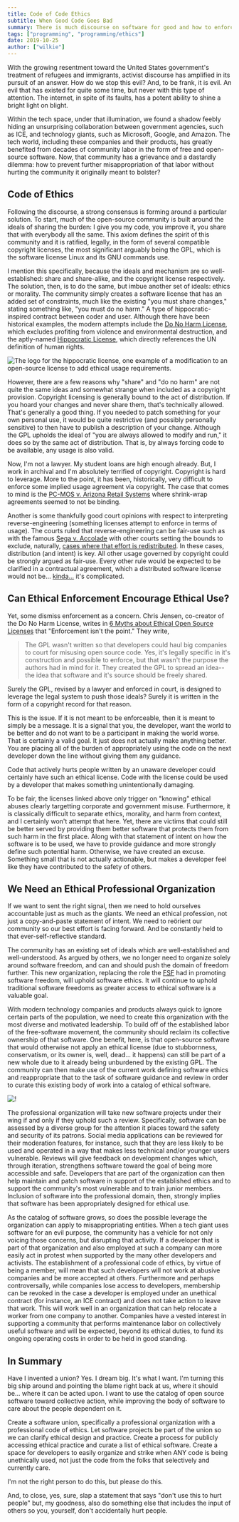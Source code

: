 ```yaml
---
title: Code of Code Ethics
subtitle: When Good Code Goes Bad
summary: There is much discourse on software for good and how to enforce the ethical consumption of open code. We need a diverse professional ethics organization. We need it desparately. We need it more than a feel-good do-good-license.
tags: ["programming", "programming/ethics"]
date: 2019-10-25
author: ["wilkie"]
---
```


With the growing resentment toward the United States government's treatment of refugees and immigrants, activist discourse has amplified in its pursuit of an answer.
How do we stop this evil?
And, to be frank, it is evil. An evil that has existed for quite some time, but never with this type of attention.
The internet, in spite of its faults, has a potent ability to shine a bright light on blight.

Within the tech space, under that illumination, we found a shadow feebly hiding an unsurprising collaboration between government agencies, such as ICE, and technology giants, such as Microsoft, Google, and Amazon.
The tech world, including these companies and their products, has greatly benefited from decades of community labor in the form of free and open-source software.
Now, that community has a grievance and a dastardly dilemma: how to prevent further misappropriation of that labor without hurting the community it originally meant to bolster?

## Code of Ethics

Following the discourse, a strong consensus is forming around a particular solution.
To start, much of the open-source community is built around the ideals of sharing the burden: I give you my code, you improve it, you share that with everybody all the same.
This axiom defines the spirit of this community and it is ratified, legally, in the form of several compatible copyright licenses, the most significant arguably being the GPL, which is the software license Linux and its GNU commands use.

I mention this specifically, because the ideals and mechanism are so well-established: share and share-alike, and the copyright license respectively.
The  solution, then, is to do the same, but imbue another set of ideals: ethics or morality.
The community simply creates a software license that has an added set of constraints, much like the existing "you must share changes," stating something like, "you must do no harm."
A type of hippocratic-inspired contract between coder and user.
Although there have been historical examples, the modern attempts include the [Do No Harm License](https://github.com/raisely/NoHarm), which excludes profiting from violence and environmental destruction, and the aptly-named [Hippocratic License](https://firstdonoharm.dev/), which directly references the UN definition of human rights.

![The logo for the hippocratic license, one example of a modification to an open-source license to add ethical usage requirements.](hippocratic.png)

However, there are a few reasons why "share" and "do no harm" are not quite the same ideas and somewhat strange when included as a copyright provision.
Copyright licensing is generally bound to the act of distribution.
If you hoard your changes and never share them, that's technically allowed.
That's generally a good thing. If you needed to patch something for your own personal use, it would be quite restrictive (and possibly personally sensitive) to then have to publish a description of your change.
Although the GPL upholds the ideal of "you are always allowed to modify and run," it does so by the same act of distribution. That is, by always forcing code to be available, any usage is also valid.

Now, I'm not a lawyer. My student loans are high enough already. But, I work in archival and I'm absolutely terrified of copyright.
Copyright is hard to leverage.
More to the point, it has been, historically, very difficult to enforce some implied usage agreement via copyright.
The case that comes to mind is the [PC-MOS v. Arizona Retail Systems](https://cyber.harvard.edu/property00/alternatives/arizona.html) where shrink-wrap agreements seemed to not be binding.

Another is some thankfully good court opinions with respect to interpreting reverse-engineering (something licenses attempt to enforce in terms of usage).
The courts ruled that reverse-engineering can be fair-use such as with the famous [Sega v. Accolade](https://www.copyright.gov/fair-use/summaries/segaenters-accolade-9thcir1992.pdf) with other courts setting the bounds to exclude, naturally, [cases where that effort is redistributed](https://www.hklaw.com/en/insights/publications/2018/01/reverse-engineering-source-code-of-software-is-not).
In these cases, distribution (and intent) is key. All other usage governed by copyright could be strongly argued as fair-use.
Every other rule would be expected to be clarified in a contractual agreement, which a distributed software license would not be... [kinda...](https://www.theregister.co.uk/2017/05/13/gnu_gpl_enforceable_contract/) it's complicated.

## Can Ethical Enforcement Encourage Ethical Use?

Yet, some dismiss enforcement as a concern.
Chris Jensen, co-creator of the Do No Harm License, writes in [6 Myths about Ethical Open Source Licenses](https://hackernoon.com/6-myths-about-ethical-open-source-licenses-3bfbd042b1dc) that "Enforcement isn't the point." They write, 

> The GPL wasn't written so that developers could haul big companies to court for misusing open source code. Yes, it's legally specific in it's construction and possible to enforce, but that wasn't the purpose the authors had in mind for it. They created the GPL to spread an idea-- the idea that software and it's source should be freely shared.

Surely the GPL, revised by a lawyer and enforced in court, is designed to leverage the legal system to push those ideals?
Surely it is written in the form of a copyright record for that reason.

This is the issue.
If it is not meant to be enforceable, then it is meant to simply be a message.
It is a signal that you, the developer, want the world to be better and do not want to be a participant in making the world worse.
That is certainly a valid goal.
It just does not actually make anything better.
You are placing all of the burden of appropriately using the code on the next developer down the line without giving them any guidance.

Code that actively hurts people written by an unaware developer could certainly have such an ethical license.
Code with the license could be used by a developer that makes something unintentionally damaging.

To be fair, the licenses linked above only trigger on "knowing" ethical abuses clearly targetting corporate and government misuse.
Furthermore, it is classically difficult to separate ethics, morality, and harm from context, and I certainly won't attempt that here.
Yet, there are victims that could still be better served by providing them better software that protects them from such harm in the first place.
Along with that statement of intent on how the software is to be used, we have to provide guidance and more strongly define such potential harm.
Otherwise, we have created an excuse. Something small that is not actually actionable, but makes a developer feel like they have contributed to the safety of others.

## We Need an Ethical Professional Organization

If we want to sent the right signal, then we need to hold ourselves accountable just as much as the giants.
We need an ethical profession, not just a copy-and-paste statement of intent.
We need to reörient our community so our best effort is facing forward.
And be constantly held to that ever-self-reflective standard.

The community has an existing set of ideals which are well-established and well-understood.
As argued by others, we no longer need to organize solely around software freedom, and can and should push the domain of freedom further.
This new organization, replacing the role the [FSF](https://www.fsf.org) had in promoting software freedom, will uphold software ethics.
It will continue to uphold traditional software freedoms as greater access to ethical software is a valuable goal.

With modern technology companies and products always quick to ignore certain parts of the population, we need to create this organization with the most diverse and motivated leadership.
To build off of the established labor of the free-software movement, the community should reclaim its collective ownership of that software.
One benefit, here, is that open-source software that would otherwise not apply an ethical license (due to stubbornness, conservatism, or its owner is, well, dead... it happens) can still be part of a new whole due to it already being unburdened by the existing GPL.
The community can then make use of the current work defining software ethics and reappropriate that to the task of software guidance and review in order to curate this existing body of work into a catalog of ethical software.

![!](fsf-future.svg)

The professional organization will take new software projects under their wing if and only if they uphold such a review.
Specifically, software can be assessed by a diverse group for the attention it places toward the safety and security of its patrons.
Social media applications can be reviewed for their moderation features, for instance, such that they are less likely to be used and operated in a way that makes less technical and/or younger users vulnerable.
Reviews will give feedback on development changes which, through iteration, strengthens software toward the goal of being more accessible and safe.
Developers that are part of the organization can then help maintain and patch software in support of the established ethics and to support the community's most vulnerable and to train junior members.
Inclusion of software into the professional domain, then, strongly implies that software has been appropriately designed for ethical use.

As the catalog of software grows, so does the possible leverage the organization can apply to misappropriating entities.
When a tech giant uses software for an evil purpose, the community has a vehicle for not only voicing those concerns, but disrupting that activity.
If a developer that is part of that organization and also employed at such a company can more easily act in protest when supported by the many other developers and activists.
The establishment of a professional code of ethics, by virtue of being a member, will mean that such developers will not work at abusive companies and be more accepted at others.
Furthermore and perhaps controversally, while companies lose access to developers, membership can be revoked in the case a developer is employed under an unethical contract (for instance, an ICE contract) and does not take action to leave that work.
This will work well in an organization that can help relocate a worker from one company to another.
Companies have a vested interest in supporting a community that performs maintenance labor on collectively useful software and will be expected, beyond its ethical duties, to fund its ongoing operating costs in order to be held in good standing.


## In Summary

Have I invented a union?
Yes.
I dream big. It's what I want.
I'm turning this big ship around and pointing the blame right back at us, where it should be... where it can be acted upon.
I want to use the catalog of open source software toward collective action, while improving the body of software to care about the people dependent on it.

Create a software union, specifically a professional organization with a professional code of ethics. Let software projects be part of the union so we can clarify ethical design and practice. Create a process for publicly accessing ethical practice and curate a list of ethical software.
Create a space for developers to easily organize and strike when ANY code is being unethically used, not just the code from the folks that selectively and currently care.

I'm not the right person to do this, but please do this.

And, to close, yes, sure, slap a statement that says "don't use this to hurt people" but, my goodness, also do something else that includes the input of others so you, yourself, don't accidentally hurt people.
